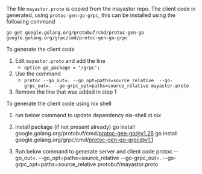 The file `mayastor.proto` is copied from the mayastor repo.
The client code in generated, using `protoc-gen-go-grpc`, this can be installed using the following command
```
go get google.golang.org/protobuf/cmd/protoc-gen-go google.golang.org/grpc/cmd/protoc-gen-go-grpc
```

To generate the client code 
1. Edit `mayastor.proto` and add the line 
    * `option go_package = "/grpc";`
2. Use the command
    * `protoc --go_out=. --go_opt=paths=source_relative  --go-grpc_out=. --go-grpc_opt=paths=source_relative mayastor.proto`
3. Remove the line that was added in step 1

To generate the client code using nix shell
1. run below command to update dependency
	nix-shell ci.nix

2. install package (if not present already)
	go install google.golang.org/protobuf/cmd/protoc-gen-go@v1.26
	go install google.golang.org/grpc/cmd/protoc-gen-go-grpc@v1.1

5. Run below command to generate server and client code
	protoc --go_out=. --go_opt=paths=source_relative --go-grpc_out=. --go-grpc_opt=paths=source_relative protobuf/mayastor.proto
